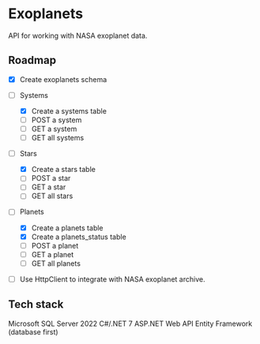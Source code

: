 # Exoplanets

API for working with NASA exoplanet data.


## Roadmap

- [x] Create exoplanets schema
- [ ] Systems
  - [x] Create a systems table
  - [ ] POST a system
  - [ ] GET a system
  - [ ] GET all systems
- [ ] Stars
  - [x] Create a stars table
  - [ ] POST a star
  - [ ] GET a star
  - [ ] GET all stars
- [ ] Planets
  - [x] Create a planets table
  - [x] Create a planets_status table
  - [ ] POST a planet
  - [ ] GET a planet
  - [ ] GET all planets
- [ ] Use HttpClient to integrate with NASA exoplanet archive.


## Tech stack

Microsoft SQL Server 2022
C#/.NET 7
ASP.NET Web API
Entity Framework (database first)

